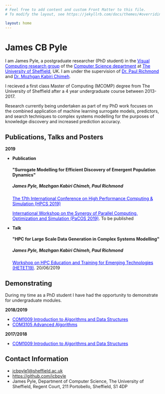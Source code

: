 ```yaml
---
# Feel free to add content and custom Front Matter to this file.
# To modify the layout, see https://jekyllrb.com/docs/themes/#overriding-theme-defaults

layout: home
---
```

<h1>James CB Pyle</h1>
<p>I am James Pyle, a postgraduate researcher (PhD student) in the <a href="https://www.shef.ac.uk/dcs/research/groups/visual-computing" style="color:blue">Visual Computing research group</a> of the <a href="https://www.shef.ac.uk/dcs/" style="color:blue">Computer Science department</a> at <a href="https://www.shef.ac.uk/" style="color:blue">The University of Sheffield</a>, UK. I am under the supervision of <a href="http://paulrichmond.shef.ac.uk/" style="color:blue">Dr. Paul Richmond</a> and <a href="http://mkchimeh.staff.shef.ac.uk/" style="color:blue">Dr. Mozhgan Kabiri Chimeh</a>.</p>
<p>I recieved a first class Master of Computing (MCOMP) degree from The University of Sheffield after a 4 year undergraduate course between 2013-2017.</p>
<p>Research currently being undertaken as part of my PhD work focuses on the combined application of machine learning surrogate models, predictors, and search techniques to complex systems modelling for the purposes of knowledge discovery and increased prediction accuracy.</p>

<h2>Publications, Talks and Posters</h2>
<b>2019</b>
<ul>
	<li>
		<b>Publication</b>
		<h4>"Surrogate Modelling for Efficient Discovery of Emergent Population Dynamics"</h4>
		<h5><i>James Pyle, Mozhgan Kabiri Chimeh, Paul Richmond</i></h5>
		<p><a href="http://hpcs2019.cisedu.info/" style="color:blue">The 17th International Conference on High Performance Computing & Simulation (HPCS 2019)</a></p>
		<p><a href="http://hpcs2019.cisedu.info/2-conference/workshops/workshop07-pacos" style="color:blue">International Workshop on the Synergy of Parallel Computing, Optimization and Simulation (PaCOS 2019)</a>. To be published</p>
	</li>
	<li>
		<b>Talk</b>
		<h4>"HPC for Large Scale Data Generation in Complex Systems Modelling"</h4>
		<h5><i>James Pyle, Mozhgan Kabiri Chimeh, Paul Richmond</i></h5>
		<p><a href="https://sighpceducation.acm.org/events/HETET19.html" style="color:blue">Workshop on HPC Education and Training for Emerging Technologies (HETET19)</a>. 20/06/2019</p>
	</li>
</ul>

<h2>Demonstrating</h2>
<p>During my time as a PhD student I have had the opportunity to demonstrate for undergraduate modules.</p>
<b>2018/2019</b>
<ul>
	<li><a href="http://www.dcs.shef.ac.uk/intranet/teaching/public/modules/level1/com1009.html" style="color:blue">COM1009 Introduction to Algorithms and Data Structures</a></li>
	<li><a href="http://www.dcs.shef.ac.uk/intranet/teaching/public/modules/level3/com3105.html" style="color:blue">COM3105 Advanced Algorithms</a></li>
</ul>
<b>2017/2018</b>
<ul>
	<li><a href="http://www.dcs.shef.ac.uk/intranet/teaching/public/modules/level1/com1009.html" style="color:blue">COM1009 Introduction to Algorithms and Data Structures</a></li>
</ul>
<h2>Contact Information</h2>
<ul>
	<li><a href="mailto:jcbpyle1@sheffield.ac.uk">jcbpyle1@sheffield.ac.uk</a></li>
	<li><a href="https://github.com/jcbpyle">https://github.com/jcbpyle</a></li>
	<li>James Pyle, Department of Computer Science, The University of Sheffield, Regent Court, 211 Portobello, Sheffield, S1 4DP</li>
</ul>
<!--https://www.shef.ac.uk/dcs/research/groups/visual-computing-->
<!--http://www.sheffield.ac.uk/dcs-->
<!--http://shef.ac.uk/dcs/-->
<!--http://paulrichmond.shef.ac.uk/-->
<!--http://mkchimeh.staff.shef.ac.uk/-->
<!--https://github.com/jcbpyle-->